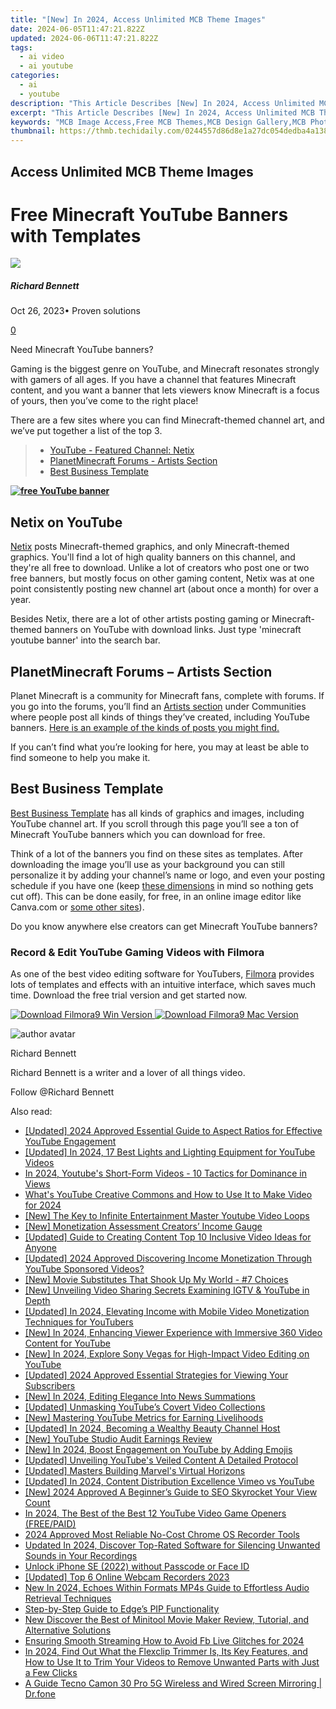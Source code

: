 ```yaml
---
title: "[New] In 2024, Access Unlimited MCB Theme Images"
date: 2024-06-05T11:47:21.822Z
updated: 2024-06-06T11:47:21.822Z
tags:
  - ai video
  - ai youtube
categories:
  - ai
  - youtube
description: "This Article Describes [New] In 2024, Access Unlimited MCB Theme Images"
excerpt: "This Article Describes [New] In 2024, Access Unlimited MCB Theme Images"
keywords: "MCB Image Access,Free MCB Themes,MCB Design Gallery,MCB Photography Portfolio,MCB Artwork Library,Unlimited MCB Graphics,MCB Visual Resources"
thumbnail: https://thmb.techidaily.com/0244557d86d8e1a27dc054dedba4a1385b1696e504c943e408d092d2c07266c8.jpg
---
```


## Access Unlimited MCB Theme Images

# Free Minecraft YouTube Banners with Templates

![](https://images.wondershare.com/filmora/article-images/richard-bennett.jpg)

##### Richard Bennett

 Oct 26, 2023• Proven solutions

[0](#commentsBoxSeoTemplate)

Need Minecraft YouTube banners?

Gaming is the biggest genre on YouTube, and Minecraft resonates strongly with gamers of all ages. If you have a channel that features Minecraft content, and you want a banner that lets viewers know Minecraft is a focus of yours, then you’ve come to the right place!

There are a few sites where you can find Minecraft-themed channel art, and we’ve put together a list of the top 3.

> * [YouTube - Featured Channel: Netix](#netix)
> * [PlanetMinecraft Forums - Artists Section](#planetminecraft)
> * [Best Business Template](#bbt)

[**![free YouTube banner](https://images.wondershare.com/filmora/article-images/50-free-youtube-banners-banner.jpg)**](https://tools.techidaily.com/wondershare/filmora/download/)

## Netix on YouTube

[Netix](https://www.youtube.com/channel/UCLW2fOeUEhu7kBvZwlOTZ4A/featured) posts Minecraft-themed graphics, and only Minecraft-themed graphics. You'll find a lot of high quality banners on this channel, and they're all free to download. Unlike a lot of creators who post one or two free banners, but mostly focus on other gaming content, Netix was at one point consistently posting new channel art (about once a month) for over a year.

Besides Netix, there are a lot of other artists posting gaming or Minecraft-themed banners on YouTube with download links. Just type 'minecraft youtube banner' into the search bar.

## PlanetMinecraft Forums – Artists Section

Planet Minecraft is a community for Minecraft fans, complete with forums. If you go into the forums, you’ll find an [Artists section](https://www.planetminecraft.com/forums/communities/artists) under Communities where people post all kinds of things they’ve created, including YouTube banners. [Here is an example of the kinds of posts you might find.](https://www.planetminecraft.com/forums/communities/artists/minecraft-youtube-banner-templat-441572/)

If you can’t find what you’re looking for here, you may at least be able to find someone to help you make it.

## Best Business Template

[Best Business Template](https://www.soccerbbc.com/11525/minecraft-youtube-banner.html) has all kinds of graphics and images, including YouTube channel art. If you scroll through this page you’ll see a ton of Minecraft YouTube banners which you can download for free.

Think of a lot of the banners you find on these sites as templates. After downloading the image you’ll use as your background you can still personalize it by adding your channel’s name or logo, and even your posting schedule if you have one (keep [these dimensions](https://tools.techidaily.com/wondershare/filmora/download/) in mind so nothing gets cut off). This can be done easily, for free, in an online image editor like Canva.com or [some other sites](https://tools.techidaily.com/wondershare/filmora/download/)).

Do you know anywhere else creators can get Minecraft YouTube banners?

### Record & Edit YouTube Gaming Videos with Filmora

As one of the best video editing software for YouTubers, [Filmora](https://tools.techidaily.com/wondershare/filmora/download/) provides lots of templates and effects with an intuitive interface, which saves much time. Download the free trial version and get started now.

[![Download Filmora9 Win Version](https://images.wondershare.com/filmora/guide/download-btn-win.jpg) ](https://tools.techidaily.com/wondershare/filmora/download/) [![Download Filmora9 Mac Version](https://images.wondershare.com/filmora/guide/download-btn-mac.jpg) ](https://tools.techidaily.com/wondershare/filmora/download/)

![author avatar](https://images.wondershare.com/filmora/article-images/richard-bennett.jpg)

Richard Bennett

Richard Bennett is a writer and a lover of all things video.

Follow @Richard Bennett

<span class="atpl-alsoreadstyle">Also read:</span>
<div><ul>
<li><a href="https://facebook-video-footage.techidaily.com/updated-2024-approved-essential-guide-to-aspect-ratios-for-effective-youtube-engagement/"><u>[Updated] 2024 Approved  Essential Guide to Aspect Ratios for Effective YouTube Engagement</u></a></li>
<li><a href="https://facebook-video-footage.techidaily.com/updated-in-2024-17-best-lights-and-lighting-equipment-for-youtube-videos/"><u>[Updated] In 2024, 17 Best Lights and Lighting Equipment for YouTube Videos</u></a></li>
<li><a href="https://facebook-video-footage.techidaily.com/in-2024-youtubes-short-form-videos-10-tactics-for-dominance-in-views/"><u>In 2024, Youtube's Short-Form Videos - 10 Tactics for Dominance in Views</u></a></li>
<li><a href="https://facebook-video-footage.techidaily.com/whats-youtube-creative-commons-and-how-to-use-it-to-make-video-for-2024/"><u>What's YouTube Creative Commons and How to Use It to Make Video for 2024</u></a></li>
<li><a href="https://facebook-video-footage.techidaily.com/new-the-key-to-infinite-entertainment-master-youtube-video-loops/"><u>[New] The Key to Infinite Entertainment  Master Youtube Video Loops</u></a></li>
<li><a href="https://facebook-video-footage.techidaily.com/new-monetization-assessment-creators-income-gauge/"><u>[New] Monetization Assessment  Creators’ Income Gauge</u></a></li>
<li><a href="https://facebook-video-footage.techidaily.com/updated-guide-to-creating-content-top-10-inclusive-video-ideas-for-anyone/"><u>[Updated] Guide to Creating Content  Top 10 Inclusive Video Ideas for Anyone</u></a></li>
<li><a href="https://facebook-video-footage.techidaily.com/updated-2024-approved-discovering-income-monetization-through-youtube-sponsored-videos/"><u>[Updated] 2024 Approved  Discovering Income  Monetization Through YouTube Sponsored Videos?</u></a></li>
<li><a href="https://facebook-video-footage.techidaily.com/new-movie-substitutes-that-shook-up-my-world-7-choices/"><u>[New] Movie Substitutes That Shook Up My World - #7 Choices</u></a></li>
<li><a href="https://facebook-video-footage.techidaily.com/new-unveiling-video-sharing-secrets-examining-igtv-and-youtube-in-depth/"><u>[New] Unveiling Video Sharing Secrets  Examining IGTV & YouTube in Depth</u></a></li>
<li><a href="https://facebook-video-footage.techidaily.com/updated-in-2024-elevating-income-with-mobile-video-monetization-techniques-for-youtubers/"><u>[Updated] In 2024, Elevating Income with Mobile Video Monetization Techniques for YouTubers</u></a></li>
<li><a href="https://facebook-video-footage.techidaily.com/new-in-2024-enhancing-viewer-experience-with-immersive-360-video-content-for-youtube/"><u>[New] In 2024, Enhancing Viewer Experience with Immersive 360 Video Content for YouTube</u></a></li>
<li><a href="https://facebook-video-footage.techidaily.com/new-in-2024-explore-sony-vegas-for-high-impact-video-editing-on-youtube/"><u>[New] In 2024, Explore Sony Vegas for High-Impact Video Editing on YouTube</u></a></li>
<li><a href="https://facebook-video-footage.techidaily.com/updated-2024-approved-essential-strategies-for-viewing-your-subscribers/"><u>[Updated] 2024 Approved  Essential Strategies for Viewing Your Subscribers</u></a></li>
<li><a href="https://facebook-video-footage.techidaily.com/new-in-2024-editing-elegance-into-news-summations/"><u>[New] In 2024, Editing Elegance Into News Summations</u></a></li>
<li><a href="https://facebook-video-footage.techidaily.com/updated-unmasking-youtubes-covert-video-collections/"><u>[Updated] Unmasking YouTube’s Covert Video Collections</u></a></li>
<li><a href="https://facebook-video-footage.techidaily.com/new-mastering-youtube-metrics-for-earning-livelihoods/"><u>[New] Mastering YouTube Metrics for Earning Livelihoods</u></a></li>
<li><a href="https://facebook-video-footage.techidaily.com/updated-in-2024-becoming-a-wealthy-beauty-channel-host/"><u>[Updated] In 2024, Becoming a Wealthy Beauty Channel Host</u></a></li>
<li><a href="https://facebook-video-footage.techidaily.com/new-youtube-studio-audit-earnings-review/"><u>[New] YouTube Studio Audit  Earnings Review</u></a></li>
<li><a href="https://facebook-video-footage.techidaily.com/new-in-2024-boost-engagement-on-youtube-by-adding-emojis/"><u>[New] In 2024, Boost Engagement on YouTube by Adding Emojis</u></a></li>
<li><a href="https://facebook-video-footage.techidaily.com/updated-unveiling-youtubes-veiled-content-a-detailed-protocol/"><u>[Updated] Unveiling YouTube's Veiled Content  A Detailed Protocol</u></a></li>
<li><a href="https://facebook-video-footage.techidaily.com/updated-masters-building-marvels-virtual-horizons/"><u>[Updated] Masters Building Marvel's Virtual Horizons</u></a></li>
<li><a href="https://facebook-video-footage.techidaily.com/updated-in-2024-content-distribution-excellence-vimeo-vs-youtube/"><u>[Updated] In 2024, Content Distribution Excellence  Vimeo vs YouTube</u></a></li>
<li><a href="https://facebook-video-footage.techidaily.com/new-2024-approved-a-beginners-guide-to-seo-skyrocket-your-view-count/"><u>[New] 2024 Approved  A Beginner’s Guide to SEO  Skyrocket Your View Count</u></a></li>
<li><a href="https://youtube-stream.techidaily.com/in-2024-the-best-of-the-best-12-youtube-video-game-openers-freepaid/"><u>In 2024, The Best of the Best  12 YouTube Video Game Openers (FREE/PAID)</u></a></li>
<li><a href="https://digital-screen-recording.techidaily.com/2024-approved-most-reliable-no-cost-chrome-os-recorder-tools/"><u>2024 Approved  Most Reliable No-Cost Chrome OS Recorder Tools</u></a></li>
<li><a href="https://sound-optimizing.techidaily.com/updated-in-2024-discover-top-rated-software-for-silencing-unwanted-sounds-in-your-recordings/"><u>Updated In 2024, Discover Top-Rated Software for Silencing Unwanted Sounds in Your Recordings</u></a></li>
<li><a href="https://techidaily.com/unlock-iphone-se-2022-without-passcode-or-face-id-by-drfone-ios-unlock-ios-unlock/"><u>Unlock iPhone SE (2022) without Passcode or Face ID</u></a></li>
<li><a href="https://on-screen-recording.techidaily.com/updated-top-6-online-webcam-recorders-2023/"><u>[Updated] Top 6 Online Webcam Recorders 2023</u></a></li>
<li><a href="https://sound-tweaking.techidaily.com/new-in-2024-echoes-within-formats-mp4s-guide-to-effortless-audio-retrieval-techniques/"><u>New In 2024, Echoes Within Formats MP4s Guide to Effortless Audio Retrieval Techniques</u></a></li>
<li><a href="https://extra-lessons.techidaily.com/step-by-step-guide-to-edges-pip-functionality/"><u>Step-by-Step Guide to Edge’s PIP Functionality</u></a></li>
<li><a href="https://ai-vdieo-software.techidaily.com/new-discover-the-best-of-minitool-movie-maker-review-tutorial-and-alternative-solutions/"><u>New Discover the Best of Minitool Movie Maker Review, Tutorial, and Alternative Solutions</u></a></li>
<li><a href="https://facebook-video-content.techidaily.com/ensuring-smooth-streaming-how-to-avoid-fb-live-glitches-for-2024/"><u>Ensuring Smooth Streaming  How to Avoid Fb Live Glitches for 2024</u></a></li>
<li><a href="https://ai-editing-video.techidaily.com/in-2024-find-out-what-the-flexclip-trimmer-is-its-key-features-and-how-to-use-it-to-trim-your-videos-to-remove-unwanted-parts-with-just-a-few-clicks/"><u>In 2024, Find Out What the Flexclip Trimmer Is, Its Key Features, and How to Use It to Trim Your Videos to Remove Unwanted Parts with Just a Few Clicks</u></a></li>
<li><a href="https://screen-mirror.techidaily.com/a-guide-tecno-camon-30-pro-5g-wireless-and-wired-screen-mirroring-drfone-by-drfone-android/"><u>A Guide Tecno Camon 30 Pro 5G Wireless and Wired Screen Mirroring | Dr.fone</u></a></li>
</ul></div>

<ins class="adsbygoogle"
      style="display:block"
      data-ad-client="ca-pub-7571918770474297"
      data-ad-slot="8358498916"
      data-ad-format="auto"
      data-full-width-responsive="true"></ins>